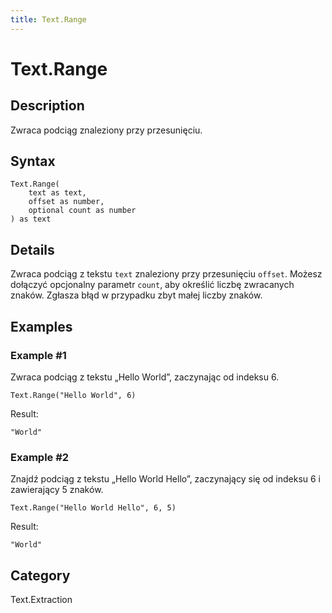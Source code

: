 ```yaml
---
title: Text.Range
---
```


# Text.Range


## Description

Zwraca podciąg znaleziony przy przesunięciu.


## Syntax

```powerquery
Text.Range(
    text as text,
    offset as number,
    optional count as number
) as text
```


## Details

Zwraca podciąg z tekstu <code>text</code> znaleziony przy przesunięciu <code>offset</code>.    Możesz dołączyć opcjonalny parametr <code>count</code>, aby określić liczbę zwracanych znaków. Zgłasza błąd w przypadku zbyt małej liczby znaków.


## Examples

### Example #1 
Zwraca podciąg z tekstu „Hello World”, zaczynając od indeksu 6.
```powerquery
Text.Range("Hello World", 6)
```

Result: 
```powerquery
"World"
```


### Example #2 
Znajdź podciąg z tekstu „Hello World Hello”, zaczynający się od indeksu 6 i zawierający 5 znaków.
```powerquery
Text.Range("Hello World Hello", 6, 5)
```

Result: 
```powerquery
"World"
```




## Category
Text.Extraction
